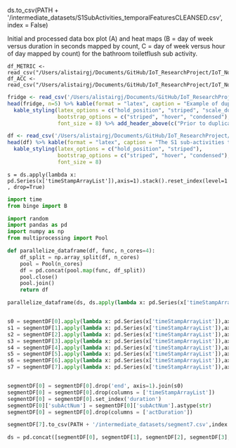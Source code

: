 ds.to_csv(PATH + '/intermediate_datasets/S1SubActivities_temporalFeaturesCLEANSED.csv', index = False)



Initial and processed data box plot (A) and heat maps (B = day of week versus duration in seconds mapped by count, C = day of week versus hour of day mapped by count) for the bathroom toiletflush sub activity.


```{r}
df_METRIC <- read_csv("/Users/alistairgj/Documents/GitHub/IoT_ResearchProject/IoT_November/intermediate_datasets/df_METRIC.csv")
df_ACC <- read_csv("/Users/alistairgj/Documents/GitHub/IoT_ResearchProject/IoT_November/intermediate_datasets/df_ACC.csv")
```


```r TAB_fridge, echo=FALSE, results='asis'
fridge <- read_csv('/Users/alistairgj/Documents/GitHub/IoT_ResearchProject/IoT_November/intermediate_datasets/S1SubActivities_fridge.csv')
head(fridge, n=5) %>% kable(format = "latex", caption = "Example of duplicate sub-activity number removal", booktabs = T) %>% 
  kable_styling(latex_options = c("hold_position", "striped", "scale_down"),
                bootstrap_options = c("striped", "hover", "condensed"),
                font_size = 8) %>% add_header_above(c("Prior to duplicate removal" = 4, "Post to duplicate removal" = 4))
```

```r TAB_dsSUBActFinal, echo=FALSE, results='asis'}
df <- read_csv('/Users/alistairgj/Documents/GitHub/IoT_ResearchProject/IoT_November/intermediate_datasets/S1SubActivities_ds.csv')
head(df) %>% kable(format = "latex", caption = "The S1 sub-activities tidy dataset", booktabs = T) %>% 
  kable_styling(latex_options = c("hold_position", "striped"),
                bootstrap_options = c("striped", "hover", "condensed"),
                font_size = 8)
```




`s = ds.apply(lambda x: pd.Series(x['timeStampArrayList']),axis=1).stack().reset_index(level=1, drop=True)`

```python
import time
from binge import B

import random
import pandas as pd
import numpy as np
from multiprocessing import Pool

def parallelize_dataframe(df, func, n_cores=4):
    df_split = np.array_split(df, n_cores)
    pool = Pool(n_cores)
    df = pd.concat(pool.map(func, df_split))
    pool.close()
    pool.join()
    return df

parallelize_dataframe(ds, ds.apply(lambda x: pd.Series(x['timeStampArrayList']),axis=1).stack().reset_index(level=1, drop=True), n_cores=4)


s0 = segmentDF[0].apply(lambda x: pd.Series(x['timeStampArrayList']),axis=1).stack().reset_index(level=1, drop=True)
s1 = segmentDF[1].apply(lambda x: pd.Series(x['timeStampArrayList']),axis=1).stack().reset_index(level=1, drop=True)
s2 = segmentDF[2].apply(lambda x: pd.Series(x['timeStampArrayList']),axis=1).stack().reset_index(level=1, drop=True)
s3 = segmentDF[3].apply(lambda x: pd.Series(x['timeStampArrayList']),axis=1).stack().reset_index(level=1, drop=True)
s4 = segmentDF[4].apply(lambda x: pd.Series(x['timeStampArrayList']),axis=1).stack().reset_index(level=1, drop=True)
s5 = segmentDF[5].apply(lambda x: pd.Series(x['timeStampArrayList']),axis=1).stack().reset_index(level=1, drop=True)
s6 = segmentDF[6].apply(lambda x: pd.Series(x['timeStampArrayList']),axis=1).stack().reset_index(level=1, drop=True)
s7 = segmentDF[7].apply(lambda x: pd.Series(x['timeStampArrayList']),axis=1).stack().reset_index(level=1, drop=True)


segmentDF[0] = segmentDF[0].drop('end', axis=1).join(s0) 
segmentDF[0] = segmentDF[0].drop(columns = ['timeStampArrayList'])
segmentDF[0] = segmentDF[0].set_index('duration')
segmentDF[0]['subActNum'] = segmentDF[0]['subActNum'].astype(str)
segmentDF[0] = segmentDF[0].drop(columns = ['actDuration'])

segmentDF[7].to_csv(PATH + '/intermediate_datasets/segment7.csv',index = True)

ds = pd.concat([segmentDF[0], segmentDF[1], segmentDF[2], segmentDF[3], segmentDF[4], segmentDF[5], segmentDF[6], segmentDF[7]], ignore_index=False)